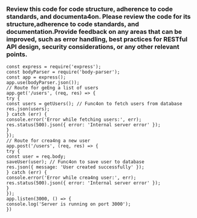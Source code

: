 ### Review this code for code structure, adherence to code standards, and documenta4on. Please review the code for its structure,adherence to code standards, and documentation.Provide feedback on any areas that can be improved, such as error handling, best practices for RESTful API design, security considerations, or any other relevant points.

```
const express = require('express');
const bodyParser = require('body-parser');
const app = express();
app.use(bodyParser.json());
// Route for geEng a list of users
app.get('/users', (req, res) => {
try {
const users = getUsers(); // Func4on to fetch users from database
res.json(users);
} catch (err) {
console.error('Error while fetching users:', err);
res.status(500).json({ error: 'Internal server error' });
}
});
// Route for crea4ng a new user
app.post('/users', (req, res) => {
try {
const user = req.body;
saveUser(user); // Func4on to save user to database
res.json({ message: 'User created successfully' });
} catch (err) {
console.error('Error while crea4ng user:', err);
res.status(500).json({ error: 'Internal server error' });
}
});
app.listen(3000, () => {
console.log('Server is running on port 3000');
})
```
